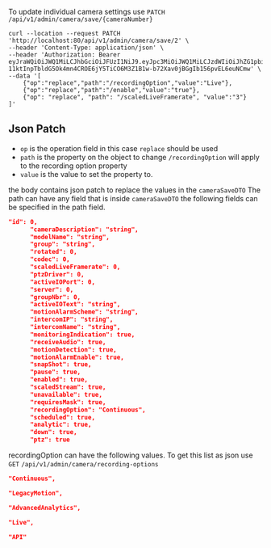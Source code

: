 To update individual camera settings use `PATCH` `/api/v1/admin/camera/save/{cameraNumber}`
```
curl --location --request PATCH 'http://localhost:80/api/v1/admin/camera/save/2' \
--header 'Content-Type: application/json' \
--header 'Authorization: Bearer eyJraWQiOiJWQ1MiLCJhbGciOiJFUzI1NiJ9.eyJpc3MiOiJWQ1MiLCJzdWIiOiJhZG1pbiIsImV4cCI6MTc0ODcxNjYwMywiaWF0IjoxNzE3MTgwNjAzLCJzY29wZSI6ImFkbWluIn0.l880RzbHH_mxpOjRKp-11ktInpTbldG5Ok4mn4CROE6jY5TiCO6M3Z1B1w-b72Xav0jBGgIb156pvEL6euNCmw' \
--data '[
	{"op":"replace","path":"/recordingOption","value":"Live"},
	{"op":"replace","path":"/enable","value":"true"},
	{"op": "replace", "path": "/scaledLiveFramerate", "value":"3"}
]'
```

## Json Patch
- `op` is the operation field in this case `replace` should be used
- `path` is the property on the object to change `/recordingOption` will apply to the recording option property
- `value` is the value to set the property to.

the body contains json patch to replace the values in the `cameraSaveDTO`
The path can have any field that is inside `cameraSaveDTO` the following fields can be specified in the path field.
```json
"id": 0,
      "cameraDescription": "string",
      "modelName": "string",
      "group": "string",
      "rotated": 0,
      "codec": 0,
      "scaledLiveFramerate": 0,
      "ptzDriver": 0,
      "activeIOPort": 0,
      "server": 0,
      "groupNbr": 0,
      "activeIOText": "string",
      "motionAlarmScheme": "string",
      "intercomIP": "string",
      "intercomName": "string",
      "monitoringIndication": true,
      "receiveAudio": true,
      "motionDetection": true,
      "motionAlarmEnable": true,
      "snapShot": true,
      "pause": true,
      "enabled": true,
      "scaledStream": true,
      "unavailable": true,
      "requiresMask": true,
      "recordingOption": "Continuous",
      "scheduled": true,
      "analytic": true,
      "down": true,
      "ptz": true
```

recordingOption can have the following values. To get this list as json use `GET` `/api/v1/admin/camera/recording-options`
 ```json
 "Continuous",

"LegacyMotion",

"AdvancedAnalytics",

"Live",

"API"
```

